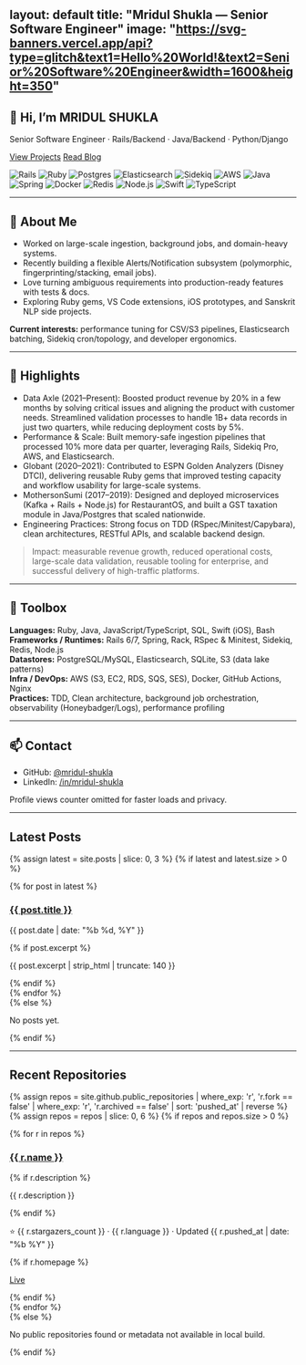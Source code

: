 layout: default
title: "Mridul Shukla — Senior Software Engineer"
image: "https://svg-banners.vercel.app/api?type=glitch&text1=Hello%20World!&text2=Senior%20Software%20Engineer&width=1600&height=350"
---

<section class="hero center">
  <h1 class="title">👋 Hi, I’m MRIDUL SHUKLA</h1>
  <p class="subtitle">Senior Software Engineer · Rails/Backend · Java/Backend · Python/Django</p>
  <p class="cta">
    <a class="btn btn-primary" href="{{ '/projects/' | relative_url }}">View Projects</a>
    <a class="btn btn-ghost" href="{{ '/blog/' | relative_url }}">Read Blog</a>
  </p>
  <div class="badges">
  <img src="https://img.shields.io/badge/Ruby_on_Rails-%23CC0000.svg?logo=rubyonrails&logoColor=white&style=for-the-badge" alt="Rails"/>
  <img src="https://img.shields.io/badge/Ruby-CC342D?logo=ruby&logoColor=white&style=for-the-badge" alt="Ruby"/>
  <img src="https://img.shields.io/badge/PostgreSQL-316192?logo=postgresql&logoColor=white&style=for-the-badge" alt="Postgres"/>
  <img src="https://img.shields.io/badge/Elasticsearch-005571?logo=elasticsearch&logoColor=white&style=for-the-badge" alt="Elasticsearch"/>
  <img src="https://img.shields.io/badge/Sidekiq-CC0000?logo=ruby&logoColor=white&style=for-the-badge" alt="Sidekiq"/>
  <img src="https://img.shields.io/badge/AWS-232F3E?logo=amazon-aws&logoColor=white&style=for-the-badge" alt="AWS"/>
  <img src="https://img.shields.io/badge/Java-007396?logo=java&logoColor=white&style=for-the-badge" alt="Java"/>
  <img src="https://img.shields.io/badge/Spring-6DB33F?logo=spring&logoColor=white&style=for-the-badge" alt="Spring"/>
  <img src="https://img.shields.io/badge/Docker-2496ED?logo=docker&logoColor=white&style=for-the-badge" alt="Docker"/>
  <img src="https://img.shields.io/badge/Redis-DC382D?logo=redis&logoColor=white&style=for-the-badge" alt="Redis"/>
  <img src="https://img.shields.io/badge/Node.js-339933?logo=node.js&logoColor=white&style=for-the-badge" alt="Node.js"/>
  <img src="https://img.shields.io/badge/Swift-FA7343?logo=swift&logoColor=white&style=for-the-badge" alt="Swift"/>
  <img src="https://img.shields.io/badge/TypeScript-3178C6?logo=typescript&logoColor=white&style=for-the-badge" alt="TypeScript"/>
  </div>

</section>

---

<div class="home-section reveal">
<div class="card">

## 🧭 About Me

- Worked on large-scale ingestion, background jobs, and domain-heavy systems.
- Recently building a flexible Alerts/Notification subsystem (polymorphic, fingerprinting/stacking, email jobs).
- Love turning ambiguous requirements into production-ready features with tests & docs.
- Exploring Ruby gems, VS Code extensions, iOS prototypes, and Sanskrit NLP side projects.

**Current interests:** performance tuning for CSV/S3 pipelines, Elasticsearch batching, Sidekiq cron/topology, and developer ergonomics.

---

## 🌟 Highlights

- Data Axle (2021–Present): Boosted product revenue by 20% in a few months by solving critical issues and aligning the product with customer needs. Streamlined validation processes to handle 1B+ data records in just two quarters, while reducing deployment costs by 5%.
- Performance & Scale: Built memory-safe ingestion pipelines that processed 10% more data per quarter, leveraging Rails, Sidekiq Pro, AWS, and Elasticsearch.
- Globant (2020–2021): Contributed to ESPN Golden Analyzers (Disney DTCI), delivering reusable Ruby gems that improved testing capacity and workflow usability for large-scale systems.
- MothersonSumi (2017–2019): Designed and deployed microservices (Kafka + Rails + Node.js) for RestaurantOS, and built a GST taxation module in Java/Postgres that scaled nationwide.
- Engineering Practices: Strong focus on TDD (RSpec/Minitest/Capybara), clean architectures, RESTful APIs, and scalable backend design.

> Impact: measurable revenue growth, reduced operational costs, large-scale data validation, reusable tooling for enterprise, and successful delivery of high-traffic platforms.

---

## 🧰 Toolbox

**Languages:** Ruby, Java, JavaScript/TypeScript, SQL, Swift (iOS), Bash  
**Frameworks / Runtimes:** Rails 6/7, Spring, Rack, RSpec & Minitest, Sidekiq, Redis, Node.js  
**Datastores:** PostgreSQL/MySQL, Elasticsearch, SQLite, S3 (data lake patterns)  
**Infra / DevOps:** AWS (S3, EC2, RDS, SQS, SES), Docker, GitHub Actions, Nginx  
**Practices:** TDD, Clean architecture, background job orchestration, observability (Honeybadger/Logs), performance profiling  

---

## 📫 Contact

- GitHub: [@mridul-shukla](https://github.com/MridulS-R)
- LinkedIn: [/in/mridul-shukla](https://www.linkedin.com/in/mridul-shukla-1a335818a/)


</div>
</div>

<p class="center muted">Profile views counter omitted for faster loads and privacy.</p>

---

## Latest Posts

{% assign latest = site.posts | slice: 0, 3 %}
{% if latest and latest.size > 0 %}
<div class="grid reveal">
  {% for post in latest %}
    <div class="card">
      <h3><a href="{{ post.url | relative_url }}">{{ post.title }}</a></h3>
      <p class="muted">{{ post.date | date: "%b %d, %Y" }}</p>
      {% if post.excerpt %}<p>{{ post.excerpt | strip_html | truncate: 140 }}</p>{% endif %}
    </div>
  {% endfor %}
</div>
{% else %}
<p class="muted">No posts yet.</p>
{% endif %}

---

## Recent Repositories

{% assign repos = site.github.public_repositories | where_exp: 'r', 'r.fork == false' | where_exp: 'r', 'r.archived == false' | sort: 'pushed_at' | reverse %}
{% assign repos = repos | slice: 0, 6 %}
{% if repos and repos.size > 0 %}
<div class="grid reveal">
  {% for r in repos %}
    <div class="card">
      <h3><a href="{{ r.html_url }}">{{ r.name }}</a></h3>
      {% if r.description %}<p>{{ r.description }}</p>{% endif %}
      <p class="muted">⭐ {{ r.stargazers_count }} · {{ r.language }} · Updated {{ r.pushed_at | date: "%b %Y" }}</p>
      {% if r.homepage %}<p><a href="{{ r.homepage }}">Live</a></p>{% endif %}
    </div>
  {% endfor %}
</div>
{% else %}
<p class="muted">No public repositories found or metadata not available in local build.</p>
{% endif %}
